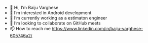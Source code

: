 - 👋 Hi, I’m Baiju Varghese
- 👀 I’m interested in Android development 
- 🌱 I’m currently working as a estimaton engineer
- 💞️ I’m looking to collaborate on GitHub meets
- 📫 How to reach me  https://www.linkedin.com/in/baiju-varghese-605746a2/

<!---
baijuvarghese20/baijuvarghese20 is a ✨ special ✨ repository because its `README.md` (this file) appears on your GitHub profile.
You can click the Preview link to take a look at your changes.
--->
